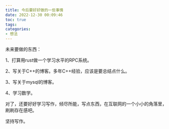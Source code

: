```yaml
---
title: 今后要好好做的一些事情
date: 2022-12-30 00:09:46
toc: true
tags:
categories:
- 想法
---
```


未来要做的东西：

1、打算用rust做一个学习水平的RPC系统。

2、写关于C++的博客。多年C++经验，应该是要总结点什么。

3、写关于mysql的博客。

4、学习数学。

对了，还要好好学习写作，倾尽所能，写点东西，在互联网的一个小小的角落里，刷刷存在感吧。

坚持写作。


